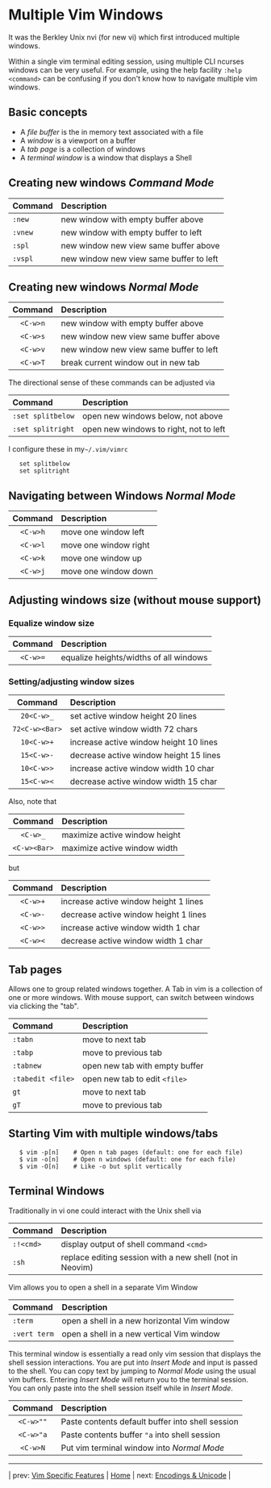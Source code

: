 # Multiple Vim Windows

It was the Berkley Unix nvi (for new vi) which first
introduced multiple windows.

Within a single vim terminal editing session, using multiple
CLI ncurses windows can be very useful.  For example,
using the help facility `:help <command>` can be confusing
if you don't know how to navigate multiple vim windows.

## Basic concepts

* A *file buffer* is the in memory text associated with a file
* A *window* is a viewport on a buffer
* A *tab page* is a collection of windows
* A *terminal window* is a window that displays a Shell

## Creating new windows *Command Mode*

| Command | Description                             |
|:------- |:--------------------------------------- |
| `:new`  | new window with empty buffer above      |
| `:vnew` | new window with empty buffer to left    |
| `:spl`  | new window new view same buffer above   |
| `:vspl` | new window new view same buffer to left |

## Creating new windows *Normal Mode*

| Command  | Description                             |
|:--------:|:--------------------------------------- |
| `<C-w>n` | new window with empty buffer above      |
| `<C-w>s` | new window new view same buffer above   |
| `<C-w>v` | new window new view same buffer to left |
| `<C-w>T` | break current window out in new tab     |

The directional sense of these commands can be adjusted via

| Command           | Description                            |
|:----------------- |:-------------------------------------- |
| `:set splitbelow` | open new windows below, not above      |
| `:set splitright` | open new windows to right, not to left |

I configure these in my`~/.vim/vimrc`

```
   set splitbelow
   set splitright
```

## Navigating between Windows *Normal Mode*

| Command     | Description           |
|:-----------:|:--------------------- |
| `<C-w>h`    | move one window left  |
| `<C-w>l`    | move one window right |
| `<C-w>k`    | move one window up    |
| `<C-w>j`    | move one window down  |

## Adjusting windows size (without mouse support)

### Equalize window size

| Command     | Description                            |
|:-----------:|:-------------------------------------- |
| `<C-w>=`    | equalize heights/widths of all windows |

### Setting/adjusting window sizes

| Command        | Description                            |
|:--------------:|:-------------------------------------- |
| `20<C-w>_`     | set active window height 20 lines      |
| `72<C-w><Bar>` | set active window width 72 chars       |
| `10<C-w>+`     | increase active window height 10 lines |
| `15<C-w>-`     | decrease active window height 15 lines |
| `10<C-w>>`     | increase active window width 10 char   |
| `15<C-w><`     | decrease active window width 15 char   |

Also, note that

| Command      | Description                   |
|:------------:|:----------------------------- |
| `<C-w>_`     | maximize active window height |
| `<C-w><Bar>` | maximize active window width  |

but

| Command  | Description                            |
|:--------:|:-------------------------------------- |
| `<C-w>+` | increase active window height 1 lines  |
| `<C-w>-` | decrease active window height 1 lines  |
| `<C-w>>` | increase active window width 1 char    |
| `<C-w><` | decrease active window width 1 char    |

## Tab pages

Allows one to group related windows together.  A Tab in vim
is a collection of one or more windows.  With mouse support,
can switch between windows via clicking the "tab".

| Command           | Description                    |
|:----------------- |:------------------------------ |
| `:tabn`           | move to next tab               |
| `:tabp`           | move to previous tab           |
| `:tabnew`         | open new tab with empty buffer |
| `:tabedit <file>` | open new tab to edit `<file>`  |
| `gt`              | move to next tab               |
| `gT`              | move to previous tab           |

## Starting Vim with multiple windows/tabs

```
   $ vim -p[n]    # Open n tab pages (default: one for each file)
   $ vim -o[n]    # Open n windows (default: one for each file)
   $ vim -O[n]    # Like -o but split vertically
```

## Terminal Windows

Traditionally in vi one could interact with the Unix shell via

| Command   | Description                                              |
|:--------- |:----------------------------------------                 |
| `:!<cmd>` | display output of shell command `<cmd>`                  |
| `:sh`     | replace editing session with a new shell (not in Neovim) |

Vim allows you to open a shell in a separate Vim Window

| Command      | Description                                 |
|:------------ |:------------------------------------------- |
| `:term`      | open a shell in a new horizontal Vim window |
| `:vert term` | open a shell in a new vertical Vim window   |

This terminal window is essentially a read only vim session that
displays the shell session interactions.  You are put into
*Insert Mode* and input is passed to the shell.  You can copy
text by jumping to *Normal Mode* using the usual vim buffers.
Entering *Insert Mode* will return you to the terminal session.
You can only paste into the shell session itself while in *Insert Mode*.

| Command   | Description                                      |
|:---------:|:------------------------------------------------ |
| `<C-w>""` | Paste contents default buffer into shell session |
| `<C-w>"a` | Paste contents buffer `"a` into shell session    |
| `<C-w>N`  | Put vim terminal window into *Normal Mode*       |

---

| prev: [Vim Specific Features][1] | [Home][2] | next: [Encodings & Unicode][3] |

[1]: VimSpecificFeatures.md
[2]: README.md
[3]: EncodingsUnicode.md
